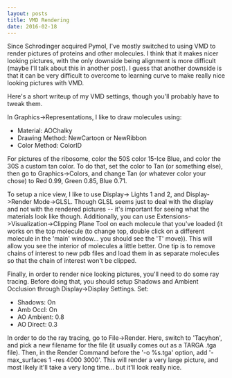 ```yaml
---
layout: posts
title: VMD Rendering
date: 2016-02-18
---
```


Since Schrodinger acquired Pymol, I've mostly switched to using VMD to render pictures of proteins and other molecules.
I think that it makes nicer looking pictures, with the only downside being alignment is more difficult (maybe I'll talk about this in another post).
I guess that another downside is that it can be very difficult to overcome to learning curve to make really nice looking pictures with VMD.

Here's a short writeup of my VMD settings, though you'll probably have to tweak them.

In Graphics->Representations, I like to draw molecules using:

- Material: AOChalky
- Drawing Method: NewCartoon or NewRibbon
- Color Method: ColorID

For pictures of the ribosome, color the 50S color 15-Ice Blue, and color the 30S a custom tan color.
To do that, set the color to Tan (or something else), then go to Graphics->Colors, and change Tan (or whatever color your chose) to Red 0.99, Green 0.85, Blue 0.71.

To setup a nice view, I like to use Display-> Lights 1 and 2, and Display->Render Mode->GLSL. Though GLSL seems just to deal with the display and not with the rendered pictures -- it's important for seeing what the materials look like though.
Additionally, you can use Extensions->Visualization->Clipping Plane Tool on each molecule that you've loaded (it works on the top molecule (to change top, double click on a different molecule in the 'main' window... you should see the 'T' move)). This will allow you see the interior of molecules a little better. One tip is to remove chains of interest to new pdb files and load them in as separate molecules so that the chain of interest won't be clipped.



Finally, in order to render nice looking pictures, you'll need to do some ray tracing. Before doing that, you should setup Shadows and Ambient Occlusion through Display->Display Settings. Set:

-  Shadows: On
-  Amb Occl: On
-  AO Ambient: 0.8
-  AO Direct: 0.3

In order to do the ray tracing, go to File->Render. Here, switch to 'Tacyhon', and pick a new filename for the file (it usually comes out as a TARGA .tga file). Then, in the Render Command before the '-o %s.tga' option, add '-max_surfaces 1 -res 4000 3000'. This will render a very large picture, and most likely it'll take a very long time... but it'll look really nice.

